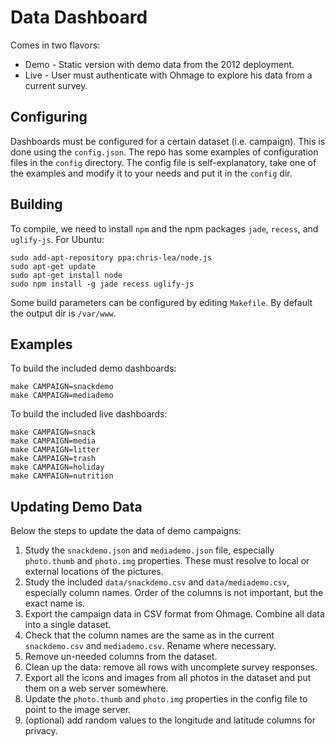 Data Dashboard
==============

Comes in two flavors:

 * Demo - Static version with demo data from the 2012 deployment.
 * Live - User must authenticate with Ohmage to explore his data from a current survey.

Configuring
-----------

Dashboards must be configured for a certain dataset (i.e. campaign). This is done using the `config.json`. The repo has some examples of configuration files in the `config` directory. The config file is self-explanatory, take one of the examples and modify it to your needs and put it in the `config` dir.

Building 
--------

To compile, we need to install `npm` and the npm packages `jade`, `recess`, and `uglify-js`. For Ubuntu:

	sudo add-apt-repository ppa:chris-lea/node.js
	sudo apt-get update
	sudo apt-get install node
	sudo npm install -g jade recess uglify-js

Some build parameters can be configured by editing `Makefile`. By default the output dir is `/var/www`. 

Examples
--------

To build the included demo dashboards:

    make CAMPAIGN=snackdemo
    make CAMPAIGN=mediademo

To build the included live dashboards:

	make CAMPAIGN=snack
	make CAMPAIGN=media
	make CAMPAIGN=litter
	make CAMPAIGN=trash
	make CAMPAIGN=holiday
	make CAMPAIGN=nutrition

Updating Demo Data
------------------

Below the steps to update the data of demo campaigns:

 1. Study the `snackdemo.json` and `mediademo.json` file, especially `photo.thumb` and `photo.img` properties. These must resolve to local or external locations of the pictures.
 2. Study the included `data/snackdemo.csv` and `data/mediademo.csv`, especially column names. Order of the columns is not important, but the exact name is.
 3. Export the campaign data in CSV format from Ohmage. Combine all data into a single dataset.
 4. Check that the column names are the same as in the current `snackdemo.csv` and `mediademo.csv`. Rename where necessary.
 5. Remove un-needed columns from the dataset.
 6. Clean up the data: remove all rows with uncomplete survey responses.
 7. Export all the icons and images from all photos in the dataset and put them on a web server somewhere.
 8. Update the `photo.thumb` and `photo.img` properties in the config file to point to the image server.
 9. (optional) add random values to the longitude and latitude columns for privacy.




